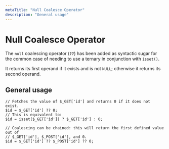```yaml
---
metaTitle: "Null Coalesce Operator"
description: "General usage"
---
```


# Null Coalesce Operator


The `null` coalescing operator (**`??`**) has been added as syntactic sugar for the common case of needing to use a ternary in conjunction with `isset()`.

It returns its first operand if it exists and is not `NULL`; otherwise it returns its second operand.



## General usage


```
// Fetches the value of $_GET['id'] and returns 0 if it does not exist.
$id = $_GET['id'] ?? 0;
// This is equivalent to:
$id = isset($_GET['id']) ? $_GET['id'] : 0;

// Coalescing can be chained: this will return the first defined value out of 
// $_GET['id'], $_POST['id'], and 0.
$id = $_GET['id'] ?? $_POST['id'] ?? 0;

```


